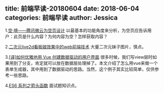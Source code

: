 title: 前端早读-20180604
date: 2018-06-04
categories: 前端早读
author: Jessica
---

1.[空·境——腾讯微云为空页设计](https://mp.weixin.qq.com/s?__biz=MjM5NzQxMDkwMg==&mid=2655404371&idx=1&sn=64c32528b278b36b0e36eca29464f52a)
以最基本的功能角度来分析，为空页应告诉用户：此页是什么内容？为何内容为空？怎样获取内容？

2.[二次元live2d看板娘效果中的web前端技术](http://www.zhangxinxu.com/wordpress/2018/05/live2d-web-webgl-js/)
大量二次元妹子图片，慎点。

3.[[译]如何优雅地用 Vue 创建数据驱动的用户界面](https://juejin.im/post/5b14a9b46fb9a01e780a4323)
很多时候，我们写view层时如果用到了分支，肯定就可以放在数据层处理掉了。本文介绍了怎么用vue来做一个表单生成器，其中用到了数据驱动的思路。当然，这个例子其实比较简单，仅供参考一些思路。

4.[ES6 系列之箭头函数](https://juejin.im/post/5b14d0b4f265da6e60393680)
面试题知识点。


